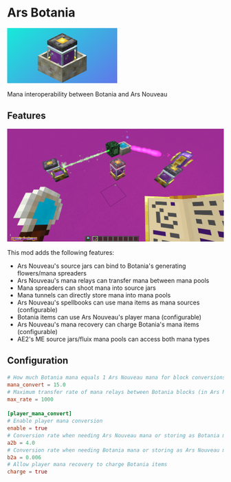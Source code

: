 # Ars Botania
![cover.png](image%2Fcover.png)

Mana interoperability between Botania and Ars Nouveau

## Features
![main.png](image%2Fmain.png)

This mod adds the following features:

+ Ars Nouveau's source jars can bind to Botania's generating flowers/mana spreaders
+ Ars Nouveau's mana relays can transfer mana between mana pools
+ Mana spreaders can shoot mana into source jars
+ Mana tunnels can directly store mana into mana pools
+ Ars Nouveau's spellbooks can use mana items as mana sources (configurable)
+ Botania items can use Ars Nouveau's player mana (configurable)
+ Ars Nouveau's mana recovery can charge Botania's mana items (configurable)
+ AE2's ME source jars/fluix mana pools can access both mana types

## Configuration
```toml
# How much Botania mana equals 1 Ars Nouveau mana for block conversions (e.g. Mana Pool -> Source Jar)
mana_convert = 15.0
# Maximum transfer rate of mana relays between Botania blocks (in Ars Nouveau mana units)
max_rate = 1000

[player_mana_convert]
# Enable player mana conversion
enable = true
# Conversion rate when needing Ars Nouveau mana or storing as Botania mana
a2b = 4.0
# Conversion rate when needing Botania mana or storing as Ars Nouveau mana
b2a = 0.006
# Allow player mana recovery to charge Botania items
charge = true
```